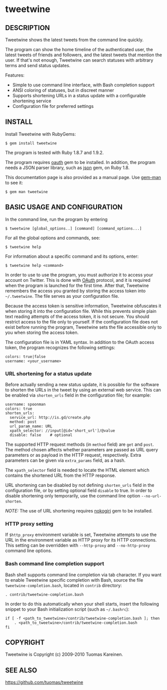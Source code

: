 tweetwine
=========

## DESCRIPTION

Tweetwine shows the latest tweets from the command line quickly.

The program can show the home timeline of the authenticated user, the latest
tweets of friends and followers, and the latest tweets that mention the user.
If that's not enough, Tweetwine can search statuses with arbitrary terms and
send status updates.

Features:

* Simple to use command line interface, with Bash completion support
* ANSI coloring of statuses, but in discreet manner
* Supports shortening URLs in a status update with a configurable shortening
  service
* Configuration file for preferred settings

## INSTALL

Install Tweetwine with RubyGems:

    $ gem install tweetwine

The program is tested with Ruby 1.8.7 and 1.9.2.

The program requires [oauth](http://oauth.rubyforge.org/) gem to be installed.
In addition, the program needs a JSON parser library, such as
[json](http://json.rubyforge.org/) gem, on Ruby 1.8.

This documentation page is also provided as a manual page. Use
[gem-man](https://github.com/defunkt/gem-man) to see it:

    $ gem man tweetwine

## BASIC USAGE AND CONFIGURATION

In the command line, run the program by entering

    $ tweetwine [global_options..] [command] [command_options...]

For all the global options and commands, see:

    $ tweetwine help

For information about a specific command and its options, enter:

    $ tweetwine help <command>

In order to use to use the program, you must authorize it to access your
account on Twitter. This is done with
[OAuth](http://dev.twitter.com/pages/oauth_faq) protocol, and it is required
when the program is launched for the first time. After that, Tweetwine
remembers the access you granted by storing the access token into
`~/.tweetwine`. The file serves as your configuration file.

Because the access token is sensitive information, Tweetwine obfuscates it
when storing it into the configuration file. While this prevents simple plain
text reading attempts of the access token, it is not secure. You should
restrict access to the file only to yourself. If the configuration file does
not exist before running the program, Tweetwine sets the file accessible only
to you when storing the access token.

The configuration file is in YAML syntax. In addition to the OAuth access
token, the program recognizes the following settings:

    colors: true|false
    username: <your_username>

### URL shortening for a status update

Before actually sending a new status update, it is possible for the software
to shorten the URLs in the tweet by using an external web service. This can be
enabled via `shorten_urls` field in the configuration file; for example:

    username: spoonman
    colors: true
    shorten_urls:
      service_url: http://is.gd/create.php
      method: post
      url_param_name: URL
      xpath_selector: //input[@id='short_url']/@value
      disable: false    # optional

The supported HTTP request methods (in `method` field) are `get` and `post`.
The method chosen affects whether parameters are passed as URL query
parameters or as payload in the HTTP request, respectively. Extra parameters
can be given via `extra_params` field, as a hash.

The `xpath_selector` field is needed to locate the HTML element which contains
the shortened URL from the HTTP response.

URL shortening can be disabled by not defining `shorten_urls` field in the
configuration file, or by setting optional field `disable` to true. In order
to disable shortening only temporarily, use the command line option
`--no-url-shorten`.

*NOTE:* The use of URL shortening requires [nokogiri](http://nokogiri.org/)
gem to be installed.

### HTTP proxy setting

If `$http_proxy` environment variable is set, Tweetwine attempts to use the
URL in the environment variable as HTTP proxy for its HTTP connections. This
setting can be overridden with `--http-proxy` and `--no-http-proxy` command
line options.

### Bash command line completion support

Bash shell supports command line completion via tab character. If you want to
enable Tweetwine specific completion with Bash, source the file
`tweetwine-completion.bash`, located in `contrib` directory:

    . contrib/tweetwine-completion.bash

In order to do this automatically when your shell starts, insert the following
snippet to your Bash initialization script (such as `~/.bashrc`):

    if [ -f <path_to_tweetwine>/contrib/tweetwine-completion.bash ]; then
        . <path_to_tweetwine>/contrib/tweetwine-completion.bash
    fi

## COPYRIGHT

Tweetwine is Copyright (c) 2009-2010 Tuomas Kareinen.

## SEE ALSO

<https://github.com/tuomas/tweetwine>
